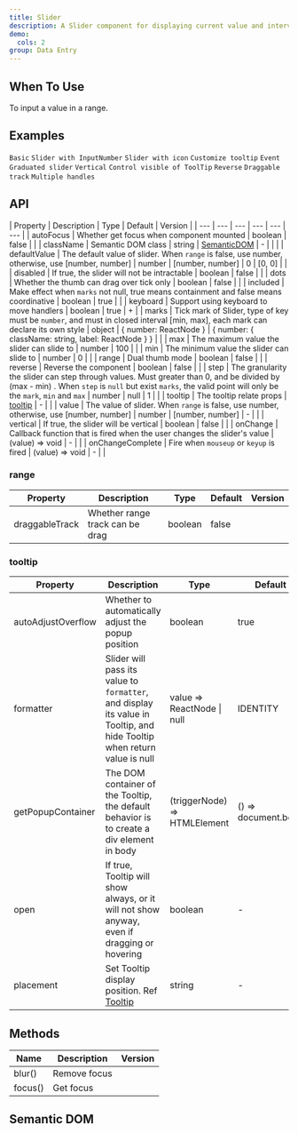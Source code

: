 ```yaml
---
title: Slider
description: A Slider component for displaying current value and intervals in range.
demo:
  cols: 2
group: Data Entry
---
```


## When To Use

To input a value in a range.

## Examples

<!-- prettier-ignore -->
<code src="./demo/basic.tsx">Basic</code>
<code src="./demo/input-number.tsx">Slider with InputNumber</code>
<code src="./demo/icon-slider.tsx">Slider with icon</code>
<code src="./demo/tip-formatter.tsx">Customize tooltip</code>
<code src="./demo/event.tsx">Event</code>
<code src="./demo/mark.tsx">Graduated slider</code>
<code src="./demo/vertical.tsx">Vertical</code>
<code src="./demo/show-tooltip.tsx">Control visible of ToolTip</code>
<code src="./demo/reverse.tsx">Reverse</code>
<code src="./demo/draggable-track.tsx">Draggable track</code>
<code src="./demo/multiple.tsx">Multiple handles</code>

## API

| Property | Description | Type | Default | Version |
| --- | --- | --- | --- | --- | --- |
| autoFocus | Whether get focus when component mounted | boolean | false |  |
| className | Semantic DOM class | string \| [SemanticDOM](#semantic-dom) | - |  |  |
| defaultValue | The default value of slider. When `range` is false, use number, otherwise, use \[number, number] | number \| \[number, number] | 0 \| \[0, 0] |  |
| disabled | If true, the slider will not be intractable | boolean | false |  |
| dots | Whether the thumb can drag over tick only | boolean | false |  |
| included | Make effect when `marks` not null, true means containment and false means coordinative | boolean | true |  |
| keyboard | Support using keyboard to move handlers | boolean | true | + |
| marks | Tick mark of Slider, type of key must be `number`, and must in closed interval \[min, max], each mark can declare its own style | object | { number: ReactNode } \| { number: { className: string, label: ReactNode } } |  |
| max | The maximum value the slider can slide to | number | 100 |  |
| min | The minimum value the slider can slide to | number | 0 |  |
| range | Dual thumb mode | boolean | false |  |
| reverse | Reverse the component | boolean | false |  |
| step | The granularity the slider can step through values. Must greater than 0, and be divided by (max - min) . When `step` is `null` but exist `marks`, the valid point will only be the `mark`, `min` and `max` | number \| null | 1 |  |
| tooltip | The tooltip relate props | [tooltip](#tooltip) | - |  |
| value | The value of slider. When `range` is false, use number, otherwise, use \[number, number] | number \| \[number, number] | - |  |
| vertical | If true, the slider will be vertical | boolean | false |  |
| onChange | Callback function that is fired when the user changes the slider's value | (value) => void | - |  |
| onChangeComplete | Fire when `mouseup` or `keyup` is fired | (value) => void | - |  |

### range

| Property       | Description                     | Type    | Default | Version |
| -------------- | ------------------------------- | ------- | ------- | ------- |
| draggableTrack | Whether range track can be drag | boolean | false   |         |

### tooltip

| Property | Description | Type | Default | Version |
| --- | --- | --- | --- | --- |
| autoAdjustOverflow | Whether to automatically adjust the popup position | boolean | true |  |
| formatter | Slider will pass its value to `formatter`, and display its value in Tooltip, and hide Tooltip when return value is null | value => ReactNode \| null | IDENTITY |  |
| getPopupContainer | The DOM container of the Tooltip, the default behavior is to create a div element in body | (triggerNode) => HTMLElement | () => document.body |  |
| open | If true, Tooltip will show always, or it will not show anyway, even if dragging or hovering | boolean | - |  |
| placement | Set Tooltip display position. Ref [Tooltip](/components/tooltip/) | string | - |  |

## Methods

| Name    | Description  | Version |
| ------- | ------------ | ------- |
| blur()  | Remove focus |         |
| focus() | Get focus    |         |

## Semantic DOM

<code src="./demo/_semantic.tsx" simplify></code>
